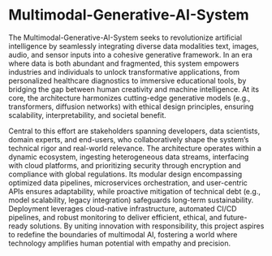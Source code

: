 # Multimodal-Generative-AI-System



The Multimodal-Generative-AI-System seeks to revolutionize artificial intelligence by seamlessly integrating diverse data modalities text, images, audio, and sensor inputs into a cohesive generative framework. In an era where data is both abundant and fragmented, this system empowers industries and individuals to unlock transformative applications, from personalized healthcare diagnostics to immersive educational tools, by bridging the gap between human creativity and machine intelligence. At its core, the architecture harmonizes cutting-edge generative models (e.g., transformers, diffusion networks) with ethical design principles, ensuring scalability, interpretability, and societal benefit.

Central to this effort are stakeholders spanning developers, data scientists, domain experts, and end-users, who collaboratively shape the system’s technical rigor and real-world relevance. The architecture operates within a dynamic ecosystem, ingesting heterogeneous data streams, interfacing with cloud platforms, and prioritizing security through encryption and compliance with global regulations. Its modular design encompassing optimized data pipelines, microservices orchestration, and user-centric APIs ensures adaptability, while proactive mitigation of technical debt (e.g., model scalability, legacy integration) safeguards long-term sustainability. Deployment leverages cloud-native infrastructure, automated CI/CD pipelines, and robust monitoring to deliver efficient, ethical, and future-ready solutions. By uniting innovation with responsibility, this project aspires to redefine the boundaries of multimodal AI, fostering a world where technology amplifies human potential with empathy and precision.

